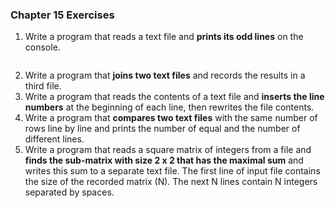### Chapter 15 Exercises ###

1. Write a program that reads a text file and **prints its odd lines** on the console.
```csharp

```

2. Write a program that **joins two text files** and records the results in a third file.
3. Write a program that reads the contents of a text file and **inserts the line numbers** at the beginning of each line, then rewrites the file contents.
4. Write a program that **compares two text files** with the same number of rows line by line and prints the number of equal and the number of different lines.
5. Write a program that reads a square matrix of integers from a file and **finds the sub-matrix with size 2 x 2 that has the maximal sum** and writes this sum to a separate text file. The first line of input file contains the size of the recorded matrix (N). The next N lines contain N integers separated by spaces.